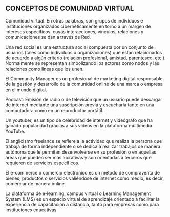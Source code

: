 
## CONCEPTOS DE COMUNIDAD VIRTUAL
Comunidad virtual. En otras palabras, son grupos de individuos e instituciones organizados cibernéticamente en torno a un margen de intereses específicos, cuyas interacciones, vínculos, relaciones y comunicaciones se dan a través de Red.

Una red social es una estructura social compuesta por un conjunto de usuarios (tales como individuos u organizaciones) que están relacionados de acuerdo a algún criterio (relación profesional, amistad, parentesco, etc.). Normalmente se representan simbolizando los actores como nodos y las relaciones como líneas que los unen. 

El Community Manager es un profesional de marketing digital responsable de la gestión y desarrollo de la comunidad online de una marca o empresa en el mundo digital.

Podcast: Emisión de radio o de televisión que un usuario puede descargar de internet mediante una suscripción previa y escucharla tanto en una computadora como en un reproductor portátil.

Un youtuber, es un tipo de celebridad de internet y videógrafo que ha ganado popularidad gracias a sus vídeos en la plataforma multimedia YouTube.

El anglicismo freelance se refiere a la actividad que realiza la persona que trabaja de forma independiente o se dedica a realizar trabajos de manera autónoma que le permitan desenvolverse en su profesión o en aquellas áreas que pueden ser más lucrativas y son orientadas a terceros que requieren de servicios específicos.

El e-commerce o comercio electrónico es un método de compraventa de bienes, productos o servicios valiéndose de internet como medio, es decir, comerciar de manera online.

La plataforma de e-learning, campus virtual o Learning Management System (LMS) es un espacio virtual de aprendizaje orientado a facilitar la experiencia de capacitación a distancia, tanto para empresas como para instituciones educativas.
